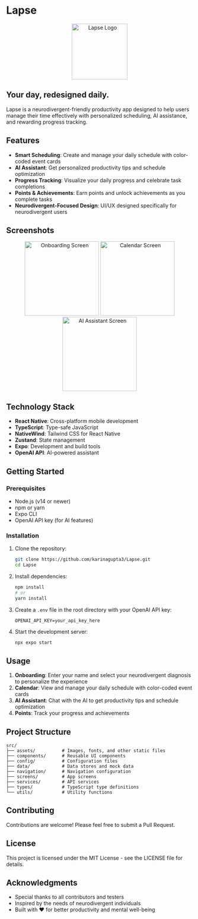 # Lapse

<p align="center">
  <img src="https://via.placeholder.com/150?text=Lapse" alt="Lapse Logo" width="150" height="150">
</p>

## Your day, redesigned daily.

Lapse is a neurodivergent-friendly productivity app designed to help users manage their time effectively with personalized scheduling, AI assistance, and rewarding progress tracking.

## Features

- **Smart Scheduling**: Create and manage your daily schedule with color-coded event cards
- **AI Assistant**: Get personalized productivity tips and schedule optimization
- **Progress Tracking**: Visualize your daily progress and celebrate task completions
- **Points & Achievements**: Earn points and unlock achievements as you complete tasks
- **Neurodivergent-Focused Design**: UI/UX designed specifically for neurodivergent users

## Screenshots

<p align="center">
  <img src="https://via.placeholder.com/200x400?text=Onboarding" alt="Onboarding Screen" width="200">
  <img src="https://via.placeholder.com/200x400?text=Calendar" alt="Calendar Screen" width="200">
  <img src="https://via.placeholder.com/200x400?text=AI+Assistant" alt="AI Assistant Screen" width="200">
</p>

## Technology Stack

- **React Native**: Cross-platform mobile development
- **TypeScript**: Type-safe JavaScript
- **NativeWind**: Tailwind CSS for React Native
- **Zustand**: State management
- **Expo**: Development and build tools
- **OpenAI API**: AI-powered assistant

## Getting Started

### Prerequisites

- Node.js (v14 or newer)
- npm or yarn
- Expo CLI
- OpenAI API key (for AI features)

### Installation

1. Clone the repository:
   ```bash
   git clone https://github.com/karinagupta3/Lapse.git
   cd Lapse
   ```

2. Install dependencies:
   ```bash
   npm install
   # or
   yarn install
   ```

3. Create a `.env` file in the root directory with your OpenAI API key:
   ```
   OPENAI_API_KEY=your_api_key_here
   ```

4. Start the development server:
   ```bash
   npx expo start
   ```

## Usage

1. **Onboarding**: Enter your name and select your neurodivergent diagnosis to personalize the experience
2. **Calendar**: View and manage your daily schedule with color-coded event cards
3. **AI Assistant**: Chat with the AI to get productivity tips and schedule optimization
4. **Points**: Track your progress and achievements

## Project Structure

```
src/
├── assets/          # Images, fonts, and other static files
├── components/      # Reusable UI components
├── config/          # Configuration files
├── data/            # Data stores and mock data
├── navigation/      # Navigation configuration
├── screens/         # App screens
├── services/        # API services
├── types/           # TypeScript type definitions
└── utils/           # Utility functions
```

## Contributing

Contributions are welcome! Please feel free to submit a Pull Request.

## License

This project is licensed under the MIT License - see the LICENSE file for details.

## Acknowledgments

- Special thanks to all contributors and testers
- Inspired by the needs of neurodivergent individuals
- Built with ❤️ for better productivity and mental well-being

